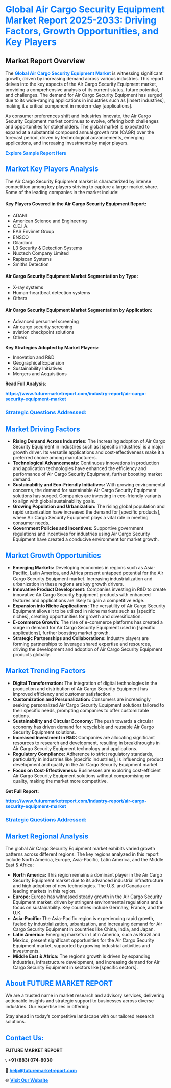 <h1 style="color: #007BFF;">Global Air Cargo Security Equipment Market Report 2025-2033: Driving Factors, Growth Opportunities, and Key Players</h1>

<section id="overview">
<h2>Market Report Overview</h2>
<p>The <a href="https://www.futuremarketreport.com/industry-report/air-cargo-security-equipment-market" style="color: #007BFF; text-decoration: none;"><strong>Global Air Cargo Security Equipment Market</strong></a> is witnessing significant growth, driven by increasing demand across various industries. This report delves into the key aspects of the Air Cargo Security Equipment market, providing a comprehensive analysis of its current status, future potential, and challenges. The demand for Air Cargo Security Equipment has surged due to its wide-ranging applications in industries such as [insert industries], making it a critical component in modern-day [applications].</p>
<p>As consumer preferences shift and industries innovate, the Air Cargo Security Equipment market continues to evolve, offering both challenges and opportunities for stakeholders. The global market is expected to expand at a substantial compound annual growth rate (CAGR) over the forecast period, driven by technological advancements, emerging applications, and increasing investments by major players.</p>
</section>

<section id="overview">
<p><a href="https://www.futuremarketreport.com/request-sample/reportId=49179" style="color: #007BFF; text-decoration: none;"><strong>Explore Sample Report Here</strong></a></p>
</section>

<section id="key-players">
<h2 style="color: #007BFF;">Market Key Players Analysis</h2>
<p>The Air Cargo Security Equipment market is characterized by intense competition among key players striving to capture a larger market share. Some of the leading companies in the market include:</p>
<h4>Key Players Covered in the Air Cargo Security Equipment Report:</h4>
<ul><li>ADANI</li><li>American Science and Engineering</li><li>C.E.I.A.</li><li>EAS Envimet Group</li><li>ENSCO</li><li>Gilardoni</li><li>L3 Security &amp; Detection Systems</li><li>Nuctech Company Limited</li><li>Rapiscan Systems</li><li>Smiths Detection</li></ul>
<h4>Air Cargo Security Equipment Market Segmentation by Type:</h4>
<ul><li>X-ray systems</li><li>Human-heartbeat detection systems</li><li>Others</li></ul>

<h4>Air Cargo Security Equipment Market Segmentation by Application:</h4>
<ul><li>Advanced personnel screening</li><li>Air cargo security screening</li><li>aviation checkpoint solutions</li><li>Others</li></ul>
<p><strong>Key Strategies Adopted by Market Players:</strong></p>
<ul>
<li>Innovation and R&D</li>
<li>Geographical Expansion</li>
<li>Sustainability Initiatives</li>
<li>Mergers and Acquisitions</li>
</ul>
</section>

<section>
<p><strong>Read Full Analysis: </strong></p><a href="https://www.futuremarketreport.com/industry-report/air-cargo-security-equipment-market" style="color: #007BFF; text-decoration: none;"><strong>https://www.futuremarketreport.com/industry-report/air-cargo-security-equipment-market</strong></a>
<h3 style="color: #007BFF;">Strategic Questions Addressed:</h3>
</section>

<section id="driving-factors">
<h2 style="color: #007BFF;">Market Driving Factors</h2>
<ul>
<li><strong>Rising Demand Across Industries:</strong> The increasing adoption of Air Cargo Security Equipment in industries such as [specific industries] is a major growth driver. Its versatile applications and cost-effectiveness make it a preferred choice among manufacturers.</li>
<li><strong>Technological Advancements:</strong> Continuous innovations in production and application technologies have enhanced the efficiency and performance of Air Cargo Security Equipment, further boosting market demand.</li>
<li><strong>Sustainability and Eco-Friendly Initiatives:</strong> With growing environmental concerns, the demand for sustainable Air Cargo Security Equipment solutions has surged. Companies are investing in eco-friendly variants to align with global sustainability goals.</li>
<li><strong>Growing Population and Urbanization:</strong> The rising global population and rapid urbanization have increased the demand for [specific products], where Air Cargo Security Equipment plays a vital role in meeting consumer needs.</li>
<li><strong>Government Policies and Incentives:</strong> Supportive government regulations and incentives for industries using Air Cargo Security Equipment have created a conducive environment for market growth.</li>
</ul>
</section>

<section id="growth-opportunities">
<h2 style="color: #007BFF;">Market Growth Opportunities</h2>
<ul>
<li><strong>Emerging Markets:</strong> Developing economies in regions such as Asia-Pacific, Latin America, and Africa present untapped potential for the Air Cargo Security Equipment market. Increasing industrialization and urbanization in these regions are key growth drivers.</li>
<li><strong>Innovative Product Development:</strong> Companies investing in R&D to create innovative Air Cargo Security Equipment products with enhanced features and applications are likely to gain a competitive edge.</li>
<li><strong>Expansion into Niche Applications:</strong> The versatility of Air Cargo Security Equipment allows it to be utilized in niche markets such as [specific niches], creating opportunities for growth and diversification.</li>
<li><strong>E-commerce Growth:</strong> The rise of e-commerce platforms has created a surge in demand for Air Cargo Security Equipment used in [specific applications], further boosting market growth.</li>
<li><strong>Strategic Partnerships and Collaborations:</strong> Industry players are forming partnerships to leverage shared expertise and resources, driving the development and adoption of Air Cargo Security Equipment products globally.</li>
</ul>
</section>

<section id="trending-factors">
<h2 style="color: #007BFF;">Market Trending Factors</h2>
<ul>
<li><strong>Digital Transformation:</strong> The integration of digital technologies in the production and distribution of Air Cargo Security Equipment has improved efficiency and customer satisfaction.</li>
<li><strong>Customization and Personalization:</strong> Consumers are increasingly seeking personalized Air Cargo Security Equipment solutions tailored to their specific needs, prompting companies to offer customizable options.</li>
<li><strong>Sustainability and Circular Economy:</strong> The push towards a circular economy has driven demand for recyclable and reusable Air Cargo Security Equipment solutions.</li>
<li><strong>Increased Investment in R&D:</strong> Companies are allocating significant resources to research and development, resulting in breakthroughs in Air Cargo Security Equipment technology and applications.</li>
<li><strong>Regulatory Compliance:</strong> Adherence to strict regulatory standards, particularly in industries like [specific industries], is influencing product development and quality in the Air Cargo Security Equipment market.</li>
<li><strong>Focus on Cost-Effectiveness:</strong> Businesses are exploring cost-efficient Air Cargo Security Equipment solutions without compromising on quality, making the market more competitive.</li>
</ul>
</section>

<section>
<p><strong>Get Full Report: </strong></p><a href="https://www.futuremarketreport.com/industry-report/air-cargo-security-equipment-market" style="color: #007BFF; text-decoration: none;"><strong>https://www.futuremarketreport.com/industry-report/air-cargo-security-equipment-market</strong></a>
<h3 style="color: #007BFF;">Strategic Questions Addressed:</h3>
</section>


<section id="regional-analysis">
<h2 style="color: #007BFF;">Market Regional Analysis</h2>
<p>The global Air Cargo Security Equipment market exhibits varied growth patterns across different regions. The key regions analyzed in this report include North America, Europe, Asia-Pacific, Latin America, and the Middle East & Africa:</p>
<ul>
<li><strong>North America:</strong> This region remains a dominant player in the Air Cargo Security Equipment market due to its advanced industrial infrastructure and high adoption of new technologies. The U.S. and Canada are leading markets in this region.</li>
<li><strong>Europe:</strong> Europe has witnessed steady growth in the Air Cargo Security Equipment market, driven by stringent environmental regulations and a focus on sustainability. Key countries include Germany, France, and the U.K.</li>
<li><strong>Asia-Pacific:</strong> The Asia-Pacific region is experiencing rapid growth, fueled by industrialization, urbanization, and increasing demand for Air Cargo Security Equipment in countries like China, India, and Japan.</li>
<li><strong>Latin America:</strong> Emerging markets in Latin America, such as Brazil and Mexico, present significant opportunities for the Air Cargo Security Equipment market, supported by growing industrial activities and investments.</li>
<li><strong>Middle East & Africa:</strong> The region’s growth is driven by expanding industries, infrastructure development, and increasing demand for Air Cargo Security Equipment in sectors like [specific sectors].</li>
</ul>
</section>

<footer>
<h2 style="color: #007BFF;">About FUTURE MARKET REPORT</h2>
<p>We are a trusted name in market research and advisory services, delivering actionable insights and strategic support to businesses across diverse industries. Our expertise lies in offering:</p>

<p>Stay ahead in today’s competitive landscape with our tailored research solutions.</p>

<h2 style="color: #007BFF;">Contact Us:</h2>
<p><strong>FUTURE MARKET REPORT</strong></p>
<p>📞 <strong>+91 (883) 074-8030</strong></p>
<p>📧 <strong><a href="mailto:help@futuremarketreport.com" style="color: #007BFF;">help@futuremarketreport.com</a></strong></p>
<p>🌐 <strong><a href="https://www.futuremarketreport.com/" style="color: #007BFF;">Visit Our Website</a></strong></p>
</footer>